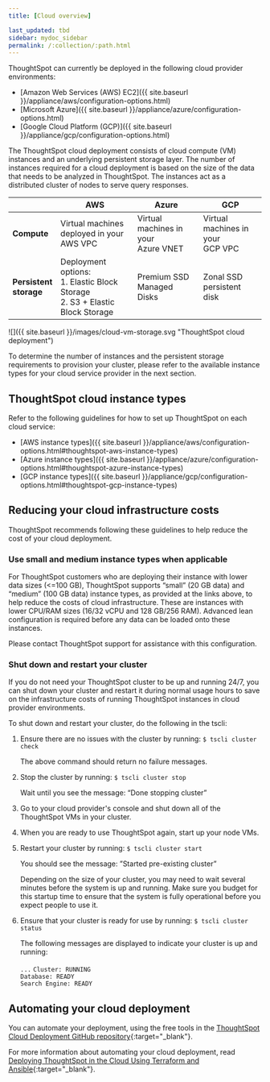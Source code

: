 ```yaml
---
title: [Cloud overview]

last_updated: tbd
sidebar: mydoc_sidebar
permalink: /:collection/:path.html
---
```

ThoughtSpot can currently be deployed in the following cloud provider environments:

- [Amazon Web Services (AWS) EC2]({{ site.baseurl }}/appliance/aws/configuration-options.html)
- [Microsoft Azure]({{ site.baseurl }}/appliance/azure/configuration-options.html)
- [Google Cloud Platform (GCP)]({{ site.baseurl }}/appliance/gcp/configuration-options.html)

The ThoughtSpot cloud deployment consists of cloud compute (VM) instances and an underlying persistent storage layer. The number of instances required for a cloud deployment is based on the size of the data that needs to be analyzed in ThoughtSpot. The instances act as a distributed cluster of nodes to serve query responses.  

| | AWS | Azure | GCP |
| --- | --- | --- | --- |
| <b>Compute<b> | Virtual machines deployed in your<br>AWS VPC | Virtual machines in your<br>Azure VNET | Virtual machines in your<br>GCP VPC |
| <b>Persistent <br>storage<b> | Deployment options:<br>1. Elastic Block Storage<br>2. S3 + Elastic Block Storage | Premium SSD Managed Disks | Zonal SSD persistent disk |

![]({{ site.baseurl }}/images/cloud-vm-storage.svg "ThoughtSpot cloud deployment")

To determine the number of instances and the persistent storage requirements to provision your cluster, please refer to the available instance types for your cloud service provider in the next section.

## ThoughtSpot cloud instance types

Refer to the following guidelines for how to set up ThoughtSpot on each cloud service:

- [AWS instance types]({{ site.baseurl }}/appliance/aws/configuration-options.html#thoughtspot-aws-instance-types)
- [Azure instance types]({{ site.baseurl }}/appliance/azure/configuration-options.html#thoughtspot-azure-instance-types)
- [GCP instance types]({{ site.baseurl }}/appliance/gcp/configuration-options.html#thoughtspot-gcp-instance-types)

## Reducing your cloud infrastructure costs

ThoughtSpot recommends following these guidelines to help reduce the cost of your cloud deployment.

### Use small and medium instance types when applicable

For ThoughtSpot customers who are deploying their instance with lower data sizes (<=100 GB), ThoughtSpot supports “small” (20 GB data) and “medium” (100 GB data) instance types, as provided at the links above, to help reduce the costs of cloud infrastructure. These are instances with lower CPU/RAM sizes (16/32 vCPU and 128 GB/256 RAM). Advanced lean configuration is required before any data can be loaded onto these instances.

Please contact ThoughtSpot support for assistance with this configuration.

### Shut down and restart your cluster

If you do not need your ThoughtSpot cluster to be up and running 24/7, you can shut down your cluster and restart it during normal usage hours to save on the infrastructure costs of running ThoughtSpot instances in cloud provider environments.

To shut down and restart your cluster, do the following in the tscli:

1. Ensure there are no issues with the cluster by running: `$ tscli cluster check`

   The above command should return no failure messages.

2. Stop the cluster by running: `$ tscli cluster stop`

   Wait until you see the message: “Done stopping cluster”

3. Go to your cloud provider's console and shut down all of the ThoughtSpot VMs in your cluster.

4. When you are ready to use ThoughtSpot again, start up your node VMs.

5. Restart your cluster by running:
	`$ tscli cluster start`

   You should see the message: ”Started pre-existing cluster”

   Depending on the size of your cluster, you may need to wait several minutes before the system is up and running. Make sure you budget for this startup time to ensure that the system is fully operational before you expect people to use it.

6. Ensure that your cluster is ready for use by running:
	`$ tscli cluster status`

	The following messages are displayed to indicate your cluster is up and running: <br> 	
  `...`
  `Cluster: RUNNING` <br>
  `Database: READY` <br>
  `Search Engine: READY`

## Automating your cloud deployment

You can automate your deployment, using the free tools in the [ThoughtSpot Cloud Deployment GitHub repository](https://github.com/thoughtspot/community-tools/tree/master/ThoughtSpot_Cloud_deployments){:target="_blank"}.

For more information about automating your cloud deployment, read [Deploying ThoughtSpot in the Cloud Using Terraform and Ansible](https://www.thoughtspot.com/thoughtspot-blog/deploying-thoughtspot-cloud-using-terraform-and-ansible){:target="_blank"}.  
